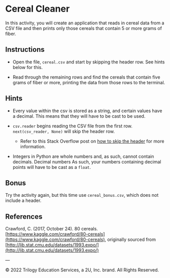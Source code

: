 # Cereal Cleaner

In this activity, you will create an application that reads in cereal data from a CSV file and then prints only those cereals that contain 5 or more grams of fiber.

## Instructions

* Open the file, `cereal.csv` and start by skipping the header row. See hints below for this.

* Read through the remaining rows and find the cereals that contain five grams of fiber or more, printing the data from those rows to the terminal.

## Hints

* Every value within the csv is stored as a string, and certain values have a decimal. This means that they will have to be cast to be used.

* `csv.reader` begins reading the CSV file from the first row. `next(csv_reader, None)` will skip the header row. 

  * Refer to this Stack Overflow post on [how to skip the header](https://stackoverflow.com/a/14257599) for more information.

* Integers in Python are whole numbers and, as such, cannot contain decimals. Decimal numbers As such, your numbers containing decimal points will have to be cast as a `float`.

## Bonus

Try the activity again, but this time use `cereal_bonus.csv`, which does not include a header.

## References

Crawford, C. (2017, October 24). 80 cereals. [https://www.kaggle.com/crawford/80-cereals](https://www.kaggle.com/crawford/80-cereals), originally sourced from [http://lib.stat.cmu.edu/datasets/1993.expo/](http://lib.stat.cmu.edu/datasets/1993.expo/)

—

© 2022 Trilogy Education Services, a 2U, Inc. brand. All Rights Reserved.
